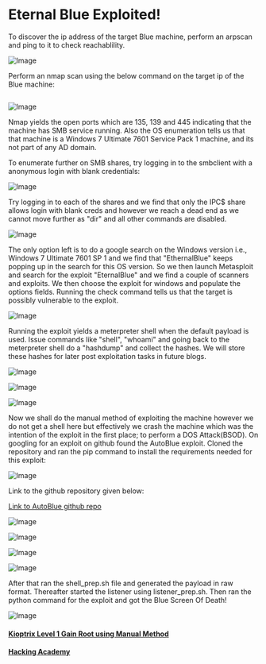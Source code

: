 # Eternal Blue Exploited!

To discover the ip address of the target Blue machine, perform an arpscan and ping to it to check reachablility.


![Image](https://github.com/vandanarach/TCM-Courses/raw/main/docs/PracticalEthicalHacking/images/Blue/1.png)


Perform an nmap scan using the below command on the target ip of the Blue machine:

```nmap -sV -A -v -p- 192.168.179.131
```

![Image](https://github.com/vandanarach/TCM-Courses/raw/main/docs/PracticalEthicalHacking/images/Blue/2.png)


Nmap yields the open ports which are 135, 139 and 445 indicating that the machine has SMB service running. Also the OS enumeration tells us that that machine is a Windows 7 Ultimate 7601 Service Pack 1 machine, and its not part of any AD domain.

To enumerate further on SMB shares, try logging in to the smbclient with a anonymous login with blank credentials:


![Image](https://github.com/vandanarach/TCM-Courses/raw/main/docs/PracticalEthicalHacking/images/Blue/3.png)


Try logging in to each of the shares and we find that only the IPC$ share allows login with blank creds and however we reach a dead end as we cannot move further as "dir" and all other commands are disabled.


![Image](https://github.com/vandanarach/TCM-Courses/raw/main/docs/PracticalEthicalHacking/images/Blue/4.png)


The only option left is to do a google search on the Windows version i.e., Windows 7 Ultimate 7601 SP 1 and we find that "EthernalBlue" keeps popping up in the search for this OS version. So we then launch Metasploit and search for the exploit "EternalBlue" and we find a couple of scanners and exploits. We then choose the exploit for windows and populate the options fields. Running the check command tells us that the target is possibly vulnerable to the exploit.


![Image](https://github.com/vandanarach/TCM-Courses/raw/main/docs/PracticalEthicalHacking/images/Blue/5.png)


Running the exploit yields a meterpreter shell when the default payload is used. Issue commands like "shell", "whoami" and going back to the meterpreter shell do a "hashdump" and collect the hashes. We will store these hashes for later post exploitation tasks in future blogs.


![Image](https://github.com/vandanarach/TCM-Courses/raw/main/docs/PracticalEthicalHacking/images/Blue/6.png)


![Image](https://github.com/vandanarach/TCM-Courses/raw/main/docs/PracticalEthicalHacking/images/Blue/7.png)


![Image](https://github.com/vandanarach/TCM-Courses/raw/main/docs/PracticalEthicalHacking/images/Blue/8.png)


Now we shall do the manual method of exploiting the machine however we do not get a shell here but effectively we crash the machine which was the intention of the exploit in the first place; to perform a DOS Attack(BSOD). On googling for an exploit on github found the AutoBlue exploit. Cloned the repository and ran the pip command to install the requirements needed for this exploit:


![Image](https://github.com/vandanarach/TCM-Courses/raw/main/docs/PracticalEthicalHacking/images/Blue/9.png)


Link to the github repository given below:

[Link to AutoBlue github repo](https://github.com/3ndG4me/AutoBlue-MS17-010)


![Image](https://github.com/vandanarach/TCM-Courses/raw/main/docs/PracticalEthicalHacking/images/Blue/10.png)


![Image](https://github.com/vandanarach/TCM-Courses/raw/main/docs/PracticalEthicalHacking/images/Blue/11.png)


![Image](https://github.com/vandanarach/TCM-Courses/raw/main/docs/PracticalEthicalHacking/images/Blue/12.png)


![Image](https://github.com/vandanarach/TCM-Courses/raw/main/docs/PracticalEthicalHacking/images/Blue/13.png)

After that ran the shell_prep.sh file and generated the payload in raw format. Thereafter started the listener using listener_prep.sh. Then ran the python command for the exploit and got the Blue Screen Of Death!


![Image](https://github.com/vandanarach/TCM-Courses/raw/main/docs/PracticalEthicalHacking/images/Blue/14.png)








#### <i class="fa-solid fa-circle-arrow-left"></i> [Kioptrix Level 1 Gain Root using Manual Method](https://vandanarach.github.io/TCM-Courses/PracticalEthicalHacking/KioptrixGainRootManual.html)
####  <i class="fa-solid fa-circle-arrow-right"></i>[Hacking Academy](https://vandanarach.github.io/TCM-Courses/PracticalEthicalHacking/Academy.html)

